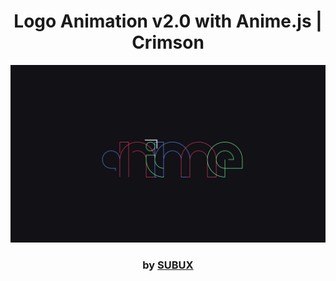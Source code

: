 <div align="center">

# Logo Animation v2.0 with Anime.js | Crimson

<img src="admin/base.png">

### by <a href="https://github.com/python019">SUBUX</a>

</div>